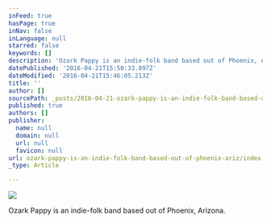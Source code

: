 ```yaml
---
inFeed: true
hasPage: true
inNav: false
inLanguage: null
starred: false
keywords: []
description: 'Ozark Pappy is an indie-folk band based out of Phoenix, Arizona. '
datePublished: '2016-04-21T15:50:33.897Z'
dateModified: '2016-04-21T15:46:05.213Z'
title: ''
author: []
sourcePath: _posts/2016-04-21-ozark-pappy-is-an-indie-folk-band-based-out-of-phoenix-ariz.md
published: true
authors: []
publisher:
  name: null
  domain: null
  url: null
  favicon: null
url: ozark-pappy-is-an-indie-folk-band-based-out-of-phoenix-ariz/index.html
_type: Article

---
```

![](https://the-grid-user-content.s3-us-west-2.amazonaws.com/d6b935c8-198d-422d-a201-c77b7576d6d5.jpg)

Ozark Pappy is an indie-folk band based out of Phoenix, Arizona.